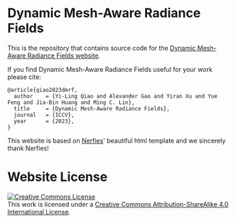 # Dynamic Mesh-Aware Radiance Fields

This is the repository that contains source code for the [Dynamic Mesh-Aware Radiance Fields website](https://mesh-aware-rf.github.io).

If you find Dynamic Mesh-Aware Radiance Fields useful for your work please cite:
```
@article{qiao2023dmrf,
  author    = {Yi-Ling Qiao and Alexander Gao and Yiran Xu and Yue Feng and Jia-Bin Huang and Ming C. Lin},
  title     = {Dynamic Mesh-Aware Radiance Fields},
  journal   = {ICCV},
  year      = {2023},
}
```

This website is based on <a href="https://nerfies.github.io/">Nerfies</a>' beautiful html template and we sincerely thank Nerfies!

# Website License
<a rel="license" href="http://creativecommons.org/licenses/by-sa/4.0/"><img alt="Creative Commons License" style="border-width:0" src="https://i.creativecommons.org/l/by-sa/4.0/88x31.png" /></a><br />This work is licensed under a <a rel="license" href="http://creativecommons.org/licenses/by-sa/4.0/">Creative Commons Attribution-ShareAlike 4.0 International License</a>.
